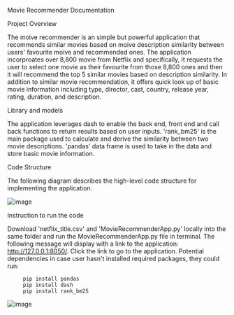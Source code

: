 Movie Recommender Documentation 

Project Overview 

   The moive recommender is an simple but powerful application that recommends similar movies based on moive description similarity between users' favourite moive and recommended ones. The application incorproates over 8,800 movie from Netflix and specifically, it requests the user to select one movie as their favourite from those 8,800 ones and then it will recommend the top 5 similar movies based on description similarity. In addition to similar movie recommendation, it offers quick look up of basic movie information including type, director, cast, country, release year, rating, duration, and description. 
    
Library and models 
   
   The application leverages dash to enable the back end, front end and call back functions to return results based on user inputs. 'rank_bm25' is the main package used to calculate and derive the similarity between two movie descriptions. 'pandas' data frame is used to take in the data and store basic movie information. 
    
Code Structure 

   The following diagram describes the high-level code structure for implementing the application. 
   
![image](https://user-images.githubusercontent.com/101125363/206075239-327df9a6-19a8-4bb7-8d05-3a3562b9ce3b.png)

Instruction to run the code 

   Download 'netflix_title.csv' and 'MovieRecommenderApp.py' locally into the same folder and run the MovieRecommenderApp.py file in terminal. The following message will display with a link to the application: http://127.0.0.1:8050/. Click the link to go to the application. Potential dependencies in case user hasn't installed required packages, they could run: 
                 
         pip install pandas 
         pip install dash 
         pip install rank_bm25 
   
   ![image](https://user-images.githubusercontent.com/101125363/206076729-2bd8688f-0c65-421e-8c1f-6246675153e6.png)



  
